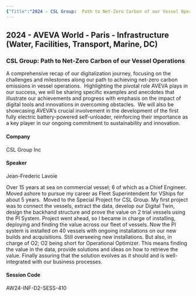 ```yaml
---
{"Title":"2024 - CSL Group:  Path to Net-Zero Carbon of our Vessel Operations","Year":2024,"Industry":"Marine","URL":"https://www.aveva.com/en/perspectives/presentations/2024/csl-group---path-to-net-zero-carbon-of-our-vessel-operations/","PDF":"https://cdn.mediavalet.com/eunl/content/3-3RjT4g-EeyFwoveBkH_w/rDkXT7Z940KKkmpRn4LWMQ/Original/CSL%20Group%3A%20%20Path%20to%20Net-Zero%20Carbon%20of%20our%20Vessel%20Operations.pdf","Company":"CSL Group Inc","Keywords":["Sustainability","Ships"],"dg-publish":true,"permalink":"/aveva/customer-stories/2024/2024-csl-group-path-to-net-zero-carbon-of-our-vessel-operations/","dgPassFrontmatter":true}
---
```



## 2024 - AVEVA World - Paris - Infrastructure (Water, Facilities, Transport, Marine, DC)

### CSL Group: Path to Net-Zero Carbon of our Vessel Operations

A comprehensive recap of our digitalization journey, focusing on the challenges and milestones along our path to achieving net-zero carbon emissions in vessel operations.  Highlighting the pivotal role AVEVA plays in our success, we will be sharing specific examples and anecdotes that illustrate our achievements and progress with emphasis on the impact of digital tools and innovations in overcoming obstacles.  We will also be showcasing AVEVA's crucial involvement in the development of the first fully electric battery-powered self-unloader, reinforcing their importance as a key player in our ongoing commitment to sustainability and innovation.

#### Company

CSL Group Inc

#### Speaker

Jean-Frederic Lavoie

Over 15 years at sea on commercial vessel; 6 of which as a Chief Engineer. Moved ashore to pursue my career as Fleet Superintendent for VShips for about 5 years.  Moved to the Special Project for CSL Group. My first project was to connect the vessels, extract the data, develop our Digital Twin, design the backhand structure and prove the value on 2 trial vessels using the PI System. Project went ahead, so I became in charge of installing, deploying and finding the value across our fleet of vessels. Now the PI system is installed on 40 vessels with ongoing installations on our new builds and acquisitions. Still overseeing new installations. But also, in charge of O2; O2 being short for Operational Optimizer. This means finding the value in the data, provide solutions and ideas on how to retrieve the value. Finally assuring that the solution evolves as it should and is well-integrated with our business processes. 

#### Session Code

AW24-INF-D2-SESS-410